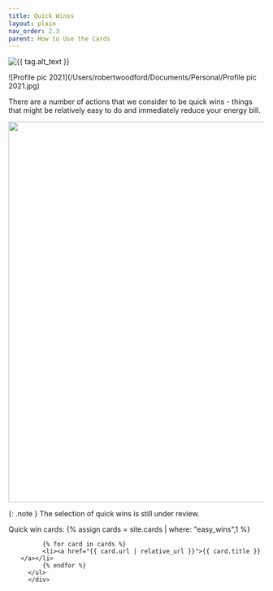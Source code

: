 ```yaml
---
title: Quick Winss
layout: plain
nav_order: 2.3
parent: How to Use the Cards
--- 
```


<img class="toolkit-icon" alt="{{ tag.alt_text }}" src=' {{ "/graphics/icons/quick.svg" | relative_url }}'>

![Profile pic 2021](/Users/robertwoodford/Documents/Personal/Profile pic 2021.jpg)

There are a number of actions that we consider to be quick wins - things that might be relatively easy to do and immediately reduce your energy bill.  

<img src='{{"graphics/IsometricChurch-QuickWins2-01-01.jpg" | relative_url }}' alt=" " title="annotated card front" width="750px"/>

{: .note }
The selection of quick wins is still under review.


<div>
      Quick win cards:
      {% assign cards = site.cards | where: "easy_wins",1 %} 
      <ul>

          {% for card in cards %}
          <li><a href="{{ card.url | relative_url }}">{{ card.title }} </a></li>
          {% endfor %}
      </ul>
      </div>